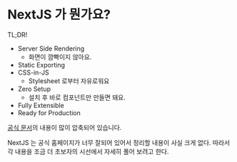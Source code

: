 # NextJS 가 뭔가요?

TL;DR!
- Server Side Rendering
  - 화면이 깜빡이지 않아요.
- Static Exporting
- CSS-in-JS
  - Stylesheet 로부터 자유로워요
- Zero Setup
  - 설치 후 바로 컴포넌트만 만들면 돼요.
- Fully Extensible
- Ready for Production
  
[공식 문서](https://nextjs.org/docs/getting-started)의 내용이 많이 압축되어 있습니다.  

NextJS 는 공식 홈페이지가 너무 잘되어 있어서 정리할 내용이 사실 크게 없다. 따라서 각 내용을 조금 더 초보자의 시선에서 자세히 풀어 보려고 한다.

